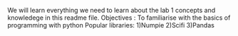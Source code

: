 We will learn everything we need to learn about the lab 1 concepts and knowledege in this readme file.
Objectives : To familiarise with the basics of programming with python 
Popular libraries:
1)Numpie
2)Scifi
3)Pandas

